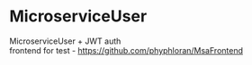 # MicroserviceUser
MicroserviceUser + JWT auth<br>
frontend for test - https://github.com/phyphloran/MsaFrontend
